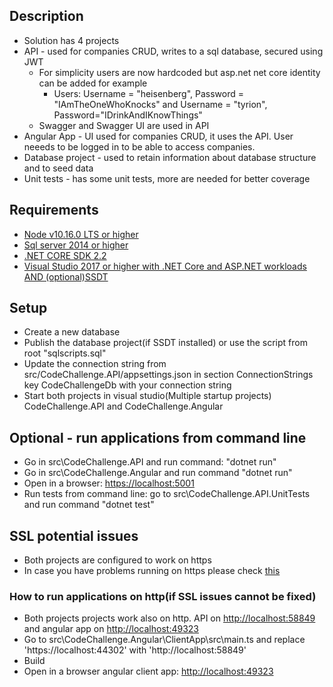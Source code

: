 ## Description
* Solution has 4 projects
* API - used for companies CRUD, writes to a sql database, secured using JWT
  * For simplicity users are now hardcoded but asp.net net core identity can be added for example
    * Users: Username = "heisenberg", Password = "IAmTheOneWhoKnocks" and Username = "tyrion", Password="IDrinkAndIKnowThings"
  * Swagger and Swagger UI are used in API
* Angular App - UI used for companies CRUD, it uses the API. User neeeds to be logged in to be able to access companies.
* Database project - used to retain information about database structure and to seed data
* Unit tests - has some unit tests, more are needed for better coverage

## Requirements
* [Node v10.16.0 LTS or higher](https://nodejs.org/en/)
* [Sql server 2014 or higher](https://www.microsoft.com/en-us/sql-server/sql-server-downloads)
* [.NET CORE SDK 2.2](https://dot.net)
* [Visual Studio 2017 or higher with .NET Core and ASP.NET workloads AND (optional)SSDT](https://visualstudio.com)

## Setup
* Create a new database
* Publish the database project(if SSDT installed) or use the script from root "sqlscripts.sql"
* Update the connection string from src/CodeChallenge.API/appsettings.json in section ConnectionStrings key CodeChallengeDb with your connection string
* Start both projects in visual studio(Multiple startup projects) CodeChallenge.API and CodeChallenge.Angular 

## Optional - run applications from command line
* Go in src\CodeChallenge.API and run command: "dotnet run"
* Go in src\CodeChallenge.Angular and run command "dotnet run"
* Open in a browser: [https://localhost:5001](https://localhost:5001)
* Run tests from command line: go to src\CodeChallenge.API.UnitTests and run command "dotnet test"

## SSL potential issues
* Both projects are configured to work on https
* In case you have problems running on https please check [this](https://www.hanselman.com/blog/DevelopingLocallyWithASPNETCoreUnderHTTPSSSLAndSelfSignedCerts.aspx)
### How to run applications on http(if SSL issues cannot be fixed)
* Both projects projects work also on http. API on [http://localhost:58849](http://localhost:58849/swagger/index.html) and angular app on [http://localhost:49323](http://localhost:49323)
* Go to src\CodeChallenge.Angular\ClientApp\src\main.ts and replace 'https://localhost:44302' with 'http://localhost:58849'
* Build
* Open in a browser angular client app: [http://localhost:49323](http://localhost:49323)